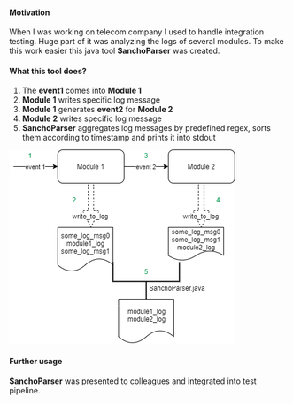 #### Motivation
When I was working on telecom company I used to handle
integration testing. Huge part of it was analyzing
the logs of several modules. To make this work easier
this java tool **SanchoParser** was created.

#### What this tool does?
1. The **event1** comes into **Module 1**
2. **Module 1** writes specific log message
3. **Module 1** generates **event2** for **Module 2** 
4. **Module 2** writes specific log message
5. **SanchoParser** aggregates log messages by predefined regex,
sorts them according to timestamp and prints it into stdout

![sceme](scheme.png)

#### Further usage
**SanchoParser** was presented to colleagues and integrated into test pipeline.
